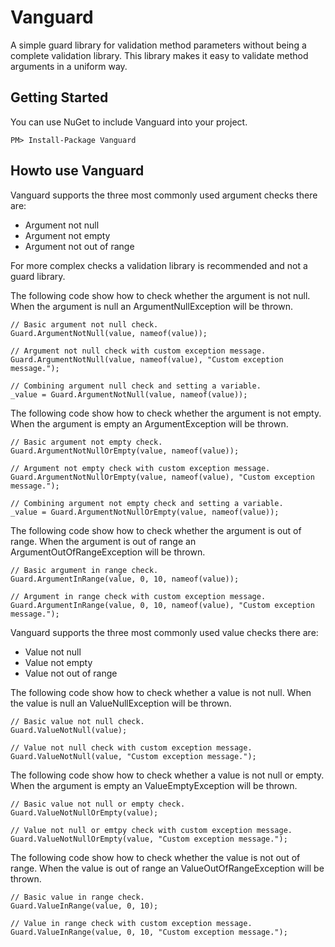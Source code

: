 # Vanguard
A simple guard library for validation method parameters without being a complete validation library. This library makes it easy to validate method arguments in a uniform way.

## Getting Started
You can use NuGet to include Vanguard into your project.

```
PM> Install-Package Vanguard
```

## Howto use Vanguard
Vanguard supports the three most commonly used argument checks there are:

* Argument not null
* Argument not empty
* Argument not out of range

For more complex checks a validation library is recommended and not a guard library. 

The following code show how to check whether the argument is not null. When the argument is null an ArgumentNullException will be thrown.

```
// Basic argument not null check.
Guard.ArgumentNotNull(value, nameof(value));

// Argument not null check with custom exception message.
Guard.ArgumentNotNull(value, nameof(value), "Custom exception message.");

// Combining argument null check and setting a variable.
_value = Guard.ArgumentNotNull(value, nameof(value));
``` 

The following code show how to check whether the argument is not empty. When the argument is empty an ArgumentException will be thrown.

```
// Basic argument not empty check.
Guard.ArgumentNotNullOrEmpty(value, nameof(value));

// Argument not empty check with custom exception message.
Guard.ArgumentNotNullOrEmpty(value, nameof(value), "Custom exception message.");

// Combining argument not empty check and setting a variable.
_value = Guard.ArgumentNotNullOrEmpty(value, nameof(value));
```

The following code show how to check whether the argument is out of range. When the argument is out of range an ArgumentOutOfRangeException will be thrown.

```
// Basic argument in range check.
Guard.ArgumentInRange(value, 0, 10, nameof(value));

// Argument in range check with custom exception message.
Guard.ArgumentInRange(value, 0, 10, nameof(value), "Custom exception message.");
```

Vanguard supports the three most commonly used value checks there are:

* Value not null
* Value not empty
* Value not out of range

The following code show how to check whether a value is not null. When the value is null an ValueNullException will be thrown.

```
// Basic value not null check.
Guard.ValueNotNull(value);

// Value not null check with custom exception message.
Guard.ValueNotNull(value, "Custom exception message.");
``` 

The following code show how to check whether a value is not null or empty. When the argument is empty an ValueEmptyException will be thrown.

```
// Basic value not null or empty check.
Guard.ValueNotNullOrEmpty(value);

// Value not null or emtpy check with custom exception message.
Guard.ValueNotNullOrEmpty(value, "Custom exception message.");
```

The following code show how to check whether the value is not out of range. When the value is out of range an ValueOutOfRangeException will be thrown.

```
// Basic value in range check.
Guard.ValueInRange(value, 0, 10);

// Value in range check with custom exception message.
Guard.ValueInRange(value, 0, 10, "Custom exception message.");
```
